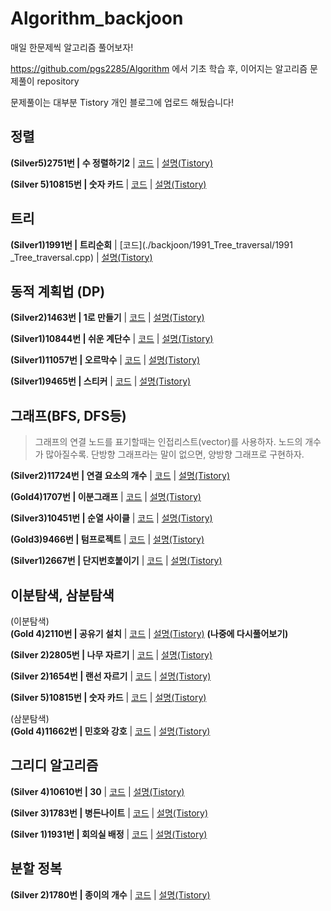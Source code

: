 # Algorithm_backjoon
매일 한문제씩 알고리즘 풀어보자!  

https://github.com/pgs2285/Algorithm 에서 기초 학습 후, 이어지는 알고리즘 문제풀이 repository

문제풀이는 대부분 Tistory 개인 블로그에 업로드 해뒀습니다!

## 정렬

**(Silver5)2751번 | 수 정렬하기2** | [코드](./backjoon/2751_Sort/2751_Sort.cpp) | [설명(Tistory)](https://jisung-it.tistory.com/12)

**(Silver 5)10815번 | 숫자 카드** | [코드](./backjoon/10815_숫자카드/10815_숫자카드.cpp) | [설명(Tistory)](https://jisung-it.tistory.com/31)  

## 트리

**(Silver1)1991번 | 트리순회** | [코드](./backjoon/1991_Tree_traversal/1991 _Tree_traversal.cpp) | [설명(Tistory)](https://jisung-it.tistory.com/13)

## 동적 계획법 (DP)

**(Silver2)1463번 | 1로 만들기** | [코드](./backjoon/1463_1로만들기_dp.cpp/1463_1로만들기_dp.cpp.cpp) | [설명(Tistory)](https://jisung-it.tistory.com/14)

**(Silver1)10844번 | 쉬운 계단수** | [코드](./backjoon/10844_쉬운계단수/10844_쉬운계단수.cpp) | [설명(Tistory)](https://jisung-it.tistory.com/20)

**(Silver1)11057번 | 오르막수** | [코드](./backjoon/11057_오르막수/11057_오르막수.cpp) | [설명(Tistory)](https://jisung-it.tistory.com/23)  

**(Silver1)9465번 | 스티커** | [코드](./backjoon/9465_스티커/9465_스티커.cpp) | [설명(Tistory)](https://jisung-it.tistory.com/28)

## 그래프(BFS, DFS등)

> 그래프의 연결 노드를 표기할때는 인접리스트(vector)를 사용하자. 노드의 개수가 많아질수록.
> 단방향 그래프라는 말이 없으면, 양방향 그래프로 구현하자.

**(Silver2)11724번 | 연결 요소의 개수** | [코드](./backjoon/11725_연결요소의개수/11724_연결요소의개수.cpp) | [설명(Tistory)](https://jisung-it.tistory.com/15)   

**(Gold4)1707번 | 이분그래프** | [코드](./backjoon/1707_이분그래프/1707_이분그래프.cpp) | [설명(Tistory)](https://jisung-it.tistory.com/19)  

**(Silver3)10451번 | 순열 사이클** | [코드](./backjoon/10451_순열사이클/10451_순열사이클.cpp) | [설명(Tistory)](https://jisung-it.tistory.com/25)   

**(Gold3)9466번 | 텀프로젝트** | [코드](./backjoon/9466_텀프로젝트/9466_텀프로젝트.cpp) | [설명(Tistory)](https://jisung-it.tistory.com/29)  

**(Silver1)2667번 | 단지번호붙이기** | [코드](./backjoon/2667_단지번호붙이기/2667_단지번호붙이기.cpp) | [설명(Tistory)](https://jisung-it.tistory.com/33) 

## 이분탐색, 삼분탐색

(이분탐색)  
**(Gold 4)2110번 | 공유기 설치** | [코드](./backjoon/2110_공유기설치/2110_공유기설치.cpp) | [설명(Tistory)](https://jisung-it.tistory.com/21) **(나중에 다시풀어보기)**    

**(Silver 2)2805번 | 나무 자르기** | [코드](./backjoon/2805_나무자르기/2805_나무자르기.cpp) | [설명(Tistory)](https://jisung-it.tistory.com/24) 

**(Silver 2)1654번 | 랜선 자르기** | [코드](./backjoon/1654_랜선자르기/1654_랜선자르기.cpp) | [설명(Tistory)](https://jisung-it.tistory.com/27)  

**(Silver 5)10815번 | 숫자 카드** | [코드](./backjoon/10815_숫자카드/10815_숫자카드.cpp) | [설명(Tistory)](https://jisung-it.tistory.com/31)  

(삼분탐색)  
**(Gold 4)11662번 | 민호와 강호** | [코드](./backjoon/11662_민호와_강호/11662_민호와_강호.cpp) | [설명(Tistory)](https://jisung-it.tistory.com/16)

## 그리디 알고리즘

**(Silver 4)10610번 | 30** | [코드](./backjoon/10610_30/10610_30.cpp) | [설명(Tistory)](https://jisung-it.tistory.com/18)   

**(Silver 3)1783번 | 병든나이트** | [코드](./backjoon/1783_병든나이트/1783_병든나이트.cpp) | [설명(Tistory)](https://jisung-it.tistory.com/22)  

**(Silver 1)1931번 | 회의실 배정** | [코드](./backjoon/1931_회의실배정/1931_회의실배정.cpp) | [설명(Tistory)](https://jisung-it.tistory.com/26)  

## 분할 정복  
**(Silver 2)1780번 | 종이의 개수** | [코드](./backjoon/1780_종이의개수/1780_종이의개수.cpp) | [설명(Tistory)](https://jisung-it.tistory.com/30)  
